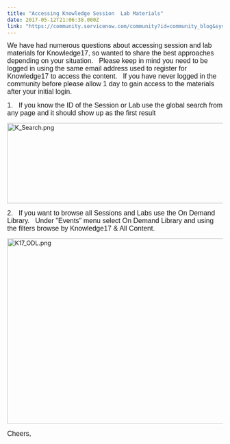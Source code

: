 ```yaml
---
title: "Accessing Knowledge Session  Lab Materials"
date: 2017-05-12T21:06:38.000Z
link: "https://community.servicenow.com/community?id=community_blog&sys_id=decc6265dbd0dbc01dcaf3231f9619ea"
---
```

<p><span style="font-family: arial, helvetica, sans-serif; font-size: 12pt;">We have had numerous questions about accessing session and lab materials for Knowledge17, so wanted to share the best approaches depending on your situation.   Please keep in mind you need to be logged in using the same email address used to register for Knowledge17 to access the content.   If you have never logged in the community before please allow 1 day to gain access to the materials after your initial login.</span></p><p></p><p><span style="font-family: arial, helvetica, sans-serif; font-size: 12pt;">1.   If you know the ID of the Session or Lab use the global search from any page and it should show up as the first result</span></p><p></p><p><img  alt="K_Search.png" class="image-1 jive-image" height="188" src="b027e375db181704ed6af3231f9619bf.iix" style="height: 188px; width: 771.921px;" width="772"/></p><p></p><p><span style="font-family: arial, helvetica, sans-serif; font-size: 12pt;">2.   If you want to browse all Sessions and Labs use the On Demand Library.   Under "Events" menu select On Demand Library and using the filters browse by Knowledge17 &amp; All Content.     </span></p><p></p><p><img  alt="K17_ODL.png" class="image-2 jive-image" height="434" src="82d75d4adbd81b04ed6af3231f96196a.iix" style="width: 771px; height: 434.067px;" width="771"/></p><p></p><p><span style="font-family: arial, helvetica, sans-serif; font-size: 12pt;">Cheers,</span></p>